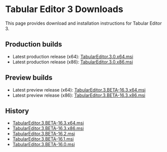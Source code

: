 # Tabular Editor 3 Downloads

This page provides download and installation instructions for Tabular Editor 3.

## Production builds

- Latest production release (x64): [TabularEditor.3.0.x64.msi](https://cdn.tabulareditor.com/files/latest/TabularEditor.3.x64.msi)
- Latest production release (x86): [TabularEditor.3.0.x86.msi](https://cdn.tabulareditor.com/files/latest/TabularEditor.3.x64.msi)

## Preview builds

- Latest preview release (x64): [TabularEditor.3.BETA-16.3.x64.msi](https://cdn.tabulareditor.com/files/latestPreview/TabularEditor.3.x64.msi)
- Latest preview release (x86): [TabularEditor.3.BETA-16.3.x86.msi](https://cdn.tabulareditor.com/files/latestPreview/TabularEditor.3.x64.msi)

## History

- [TabularEditor.3.BETA-16.3.x64.msi](https://cdn.tabulareditor.com/files/TabularEditor.3.BETA-16.3.x64.msi)
- [TabularEditor.3.BETA-16.3.x86.msi](https://cdn.tabulareditor.com/files/TabularEditor.3.BETA-16.3.x86.msi)
- [TabularEditor.3.BETA-16.2.msi](https://cdn.tabulareditor.com/files/TabularEditor.3.BETA-16.2.msi)
- [TabularEditor.3.BETA-16.1.msi](https://cdn.tabulareditor.com/files/TabularEditor.3.BETA-16.1.msi)
- [TabularEditor.3.BETA-16.0.msi](https://cdn.tabulareditor.com/files/TabularEditor.3.BETA-16.0.msi) 
